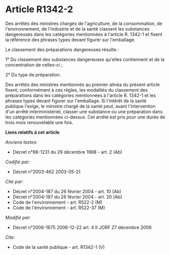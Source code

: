 # Article R1342-2

Des arrêtés des ministres chargés de l'agriculture, de la consommation, de l'environnement, de l'industrie et de la santé
classent les substances dangereuses dans les catégories mentionnées à l'article R. 1342-1 et fixent la référence des phrases
types devant figurer sur l'emballage.

Le classement des préparations dangereuses résulte :

1° Du classement des substances dangereuses qu'elles contiennent et de la concentration de celles-ci ;

2° Du type de préparation.

Des arrêtés des ministres mentionnés au premier alinéa du présent article fixent, conformément à ces règles, les modalités du
classement des préparations dans les catégories mentionnées à l'article R. 1342-1 et les phrases types devant figurer sur
l'emballage. Si l'intérêt de la santé publique l'exige, le ministre chargé de la santé peut, avant l'intervention d'un arrêté
interministériel, classer une substance ou une préparation dans les catégories mentionnées ci-dessus. Cet arrêté est pris
pour une durée de trois mois renouvelable une fois.

**Liens relatifs à cet article**

_Anciens textes_:

  - Décret n°88-1231 du 29 décembre 1988 - art. 2 (Ab)

_Codifié par_:

  - Décret n°2003-462 2003-05-21

_Cité par_:

  - Décret n°2004-187 du 26 février 2004 - art. 10 (Ab)
  - Décret n°2004-187 du 26 février 2004 - art. 20 (Ab)
  - Code de l'environnement - art. R522-2 (M)
  - Code de l'environnement - art. R522-37 (M)

_Modifié par_:

  - Décret n°2006-1675 2006-12-22 art. 4 II JORF 27 décembre 2006

_Cite_:

  - Code de la santé publique - art. R1342-1 (V)
